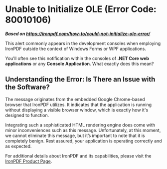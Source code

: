 # Unable to Initialize OLE (Error Code: 80010106)

***Based on <https://ironpdf.com/how-to/could-not-initialize-ole-error/>***


This alert commonly appears in the development consoles when employing IronPDF outside the context of Windows Forms or WPF applications.

You'll often see this notification within the consoles of **.NET Core web applications** or any **Console Application**. What exactly does this mean?

## Understanding the Error: Is There an Issue with the Software?

The message originates from the embedded Google Chrome-based browser that IronPDF utilizes. It indicates that the application is running without displaying a visible browser window, which is exactly how it's designed to function.

Integrating such a sophisticated HTML rendering engine does come with minor inconveniences such as this message. Unfortunately, at this moment, we cannot eliminate this message, but it’s important to note that it is completely benign. Rest assured, your application is operating correctly and as expected.

For additional details about IronPDF and its capabilities, please visit the [IronPDF Product Page](https://ironpdf.com).